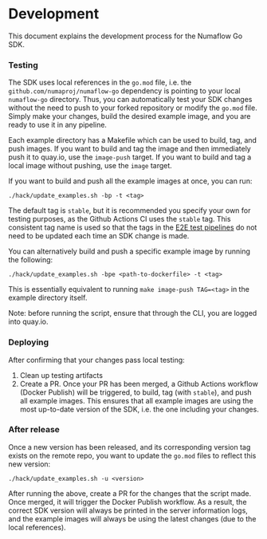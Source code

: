 # Development

This document explains the development process for the Numaflow Go SDK.

### Testing

The SDK uses local references in the `go.mod` file, i.e. the `github.com/numaproj/numaflow-go` dependency is pointing to your local
`numaflow-go` directory. Thus, you can automatically test your SDK changes without the need to push to your forked repository or modify the `go.mod` file.
Simply make your changes, build the desired example image, and you are ready to use it in any pipeline.

Each example directory has a Makefile which can be used to build, tag, and push images.
If you want to build and tag the image and then immediately push it to quay.io, use the `image-push` target.
If you want to build and tag a local image without pushing, use the `image` target.

If you want to build and push all the example images at once, you can run:
```shell
./hack/update_examples.sh -bp -t <tag>
```
The default tag is `stable`, but it is recommended you specify your own for testing purposes, as the Github Actions CI uses the `stable` tag.
This consistent tag name is used so that the tags in the [E2E test pipelines](https://github.com/numaproj/numaflow/tree/main/test) do not need to be updated each time an SDK change is made.

You can alternatively build and push a specific example image by running the following:
```shell
./hack/update_examples.sh -bpe <path-to-dockerfile> -t <tag>
```
This is essentially equivalent to running `make image-push TAG=<tag>` in the example directory itself.

Note: before running the script, ensure that through the CLI, you are logged into quay.io.

### Deploying

After confirming that your changes pass local testing:
1. Clean up testing artifacts
2. Create a PR. Once your PR has been merged, a Github Actions workflow (Docker Publish) will be triggered, to build, tag (with `stable`), and push
   all example images. This ensures that all example images are using the most up-to-date version of the SDK, i.e. the one including your
   changes.

### After release

Once a new version has been released, and its corresponding version tag exists on the remote repo, you want to update the `go.mod` 
files to reflect this new version:
```shell
./hack/update_examples.sh -u <version>
  ```
After running the above, create a PR for the changes that the script made. Once merged, it will trigger the Docker Publish workflow.
As a result, the correct SDK version will always be printed in the server information logs, 
and the example images will always be using the latest changes (due to the local references).